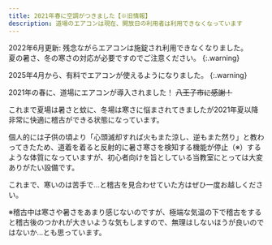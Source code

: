 ```yaml
---
title: 2021年春に空調がつきました【※旧情報】
description: 道場のエアコンは現在、開放日の利用者は利用できなくなっています
---
```


2022年6月更新: 残念ながらエアコンは施錠され利用できなくなりました。<br>
夏の暑さ、冬の寒さの対応が必要ですのでご注意ください。
{:.warning}

2025年4月から、有料でエアコンが使えるようになりました。
{:.warning}

2021年の春に、道場にエアコンが導入されました！
~~八王子市に感謝！~~

これまで夏場は暑さと蚊に、冬場は寒さに悩まされてきましたが2021年夏以降非常に快適に稽古ができる状態になっています。

個人的には子供の頃より「心頭滅却すれば火もまた涼し、逆もまた然り」と教わってきたため、道着を着ると反射的に暑さ寒さを検知する機能が停止（※）するような体質になっていますが、初心者向けを旨としている当教室にとっては大変ありがたい設備です。

これまで、寒いのは苦手で…と稽古を見合わせていた方はぜひ一度お越しください。

※稽古中は寒さや暑さをあまり感じないのですが、極端な気温の下で稽古をすると稽古後のつかれが大きいような気もしますので、無理はしないほうが良いのではないか…とも思っています。
